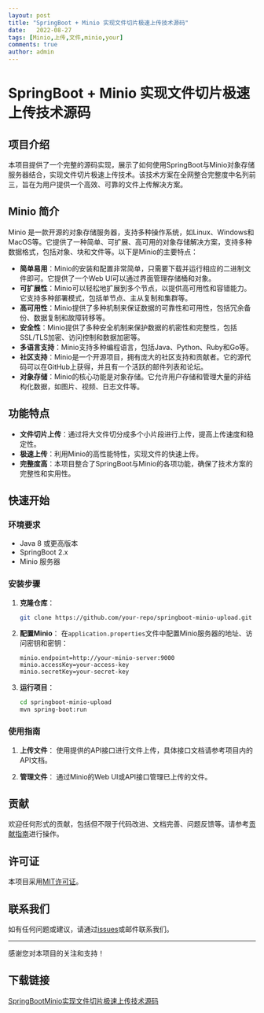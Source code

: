 ```yaml
---
layout: post
title: "SpringBoot + Minio 实现文件切片极速上传技术源码"
date:   2022-08-27
tags: [Minio,上传,文件,minio,your]
comments: true
author: admin
---
```

# SpringBoot + Minio 实现文件切片极速上传技术源码

## 项目介绍

本项目提供了一个完整的源码实现，展示了如何使用SpringBoot与Minio对象存储服务器结合，实现文件切片极速上传技术。该技术方案在全网整合完整度中名列前三，旨在为用户提供一个高效、可靠的文件上传解决方案。

## Minio 简介

Minio 是一款开源的对象存储服务器，支持多种操作系统，如Linux、Windows和MacOS等。它提供了一种简单、可扩展、高可用的对象存储解决方案，支持多种数据格式，包括对象、块和文件等。以下是Minio的主要特点：

- **简单易用**：Minio的安装和配置非常简单，只需要下载并运行相应的二进制文件即可。它提供了一个Web UI可以通过界面管理存储桶和对象。
- **可扩展性**：Minio可以轻松地扩展到多个节点，以提供高可用性和容错能力。它支持多种部署模式，包括单节点、主从复制和集群等。
- **高可用性**：Minio提供了多种机制来保证数据的可靠性和可用性，包括冗余备份、数据复制和故障转移等。
- **安全性**：Minio提供了多种安全机制来保护数据的机密性和完整性，包括SSL/TLS加密、访问控制和数据加密等。
- **多语言支持**：Minio支持多种编程语言，包括Java、Python、Ruby和Go等。
- **社区支持**：Minio是一个开源项目，拥有庞大的社区支持和贡献者。它的源代码可以在GitHub上获得，并且有一个活跃的邮件列表和论坛。
- **对象存储**：Minio的核心功能是对象存储。它允许用户存储和管理大量的非结构化数据，如图片、视频、日志文件等。

## 功能特点

- **文件切片上传**：通过将大文件切分成多个小片段进行上传，提高上传速度和稳定性。
- **极速上传**：利用Minio的高性能特性，实现文件的快速上传。
- **完整度高**：本项目整合了SpringBoot与Minio的各项功能，确保了技术方案的完整性和实用性。

## 快速开始

### 环境要求

- Java 8 或更高版本
- SpringBoot 2.x
- Minio 服务器

### 安装步骤

1. **克隆仓库**：
   ```bash
   git clone https://github.com/your-repo/springboot-minio-upload.git
   ```

2. **配置Minio**：
   在`application.properties`文件中配置Minio服务器的地址、访问密钥和密钥：
   ```properties
   minio.endpoint=http://your-minio-server:9000
   minio.accessKey=your-access-key
   minio.secretKey=your-secret-key
   ```

3. **运行项目**：
   ```bash
   cd springboot-minio-upload
   mvn spring-boot:run
   ```

### 使用指南

1. **上传文件**：
   使用提供的API接口进行文件上传，具体接口文档请参考项目内的API文档。

2. **管理文件**：
   通过Minio的Web UI或API接口管理已上传的文件。

## 贡献

欢迎任何形式的贡献，包括但不限于代码改进、文档完善、问题反馈等。请参考[贡献指南](CONTRIBUTING.md)进行操作。

## 许可证

本项目采用[MIT许可证](LICENSE)。

## 联系我们

如有任何问题或建议，请通过[issues](https://github.com/your-repo/springboot-minio-upload/issues)或邮件联系我们。

---

感谢您对本项目的关注和支持！

## 下载链接

[SpringBootMinio实现文件切片极速上传技术源码](https://pan.quark.cn/s/359eb8baf75e)